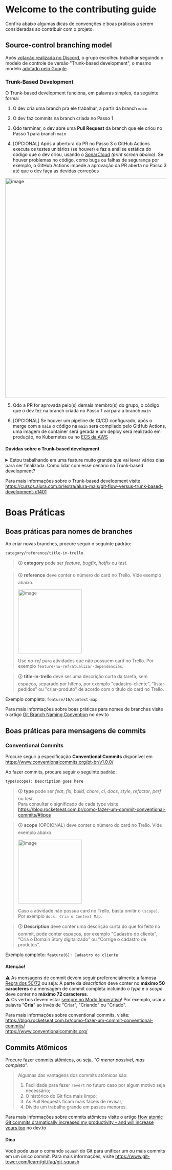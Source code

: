 # Welcome to the contributing guide

Confira abaixo algumas dicas de convenções e boas práticas a serem consideradas ao contribuir com o projeto.

## Source-control branching model

Após [votação realizada no Discord](https://discord.com/channels/1144422985294418001/1145747355929432214/1145879680298254376), o grupo escolheu trabalhar seguindo o modelo de controle de versão "Trunk-based development", o mesmo modelo [adotado pelo Google](https://trunkbaseddevelopment.com/#:~:text=Google%20does%20Trunk%2DBased%20Development).

### Trunk-Based Development

O Trunk-based development funciona, em palavras simples, da seguinte forma:

1. O dev cria uma branch pra ele trabalhar, a partir da branch `main`

2. O dev faz commits na branch criada no Passo 1

3. Qdo terminar, o dev abre uma **Pull Request** da branch que ele criou no Passo 1 para branch `main`

4. [OPCIONAL] Após a abertura da PR no Passo 3 o GitHub Actions executa os testes unitários (se houver) e faz a análise estática do código que o dev criou, usando o [SonarCloud](https://www.sonarsource.com/products/sonarcloud/) _(print screen abaixo)_. Se houver problemas no código, como bugs ou falhas de segurança por exemplo, o GitHub Actions impede a aprovação da PR aberta no Passo 3 até que o dev faça as devidas correções
<img width="686" alt="image" src="https://github.com/Grupo-G03-4SOAT-FIAP/RMS-backend-fase01/assets/5115895/d5ccc9f0-ccb1-4606-9cb8-4872a43b4ecb">

5. Qdo a PR for aprovada pelo(s) demais membro(s) do grupo, o código que o dev fez na branch criada no Passo 1 vai para a branch `main`

6. [OPCIONAL] Se houver um pipeline de CI/CD configurado, após o merge com a `main` o código na `main` será compilado pelo GitHub Actions, uma imagem de container será gerada e um deploy será realizado em produção, no Kubernetes ou no [ECS da AWS](https://aws.amazon.com/ecs/)

#### Dúvidas sobre o Trunk-based development

<details><summary>Estou trabalhando em uma feature muito grande que vai levar vários dias para ser finalizada. Como lidar com esse cenário na Trunk-based development?</summary>
<p>
Resposta: De acordo com a Trunk-based development você pode utilizar Feature Flags para manter desativada novas funcionalidades incompletas que ainda estão em desenvolvimento, até que elas estejam prontas para serem habilitadas em produção.<br>
Fonte: https://www.atlassian.com/continuous-delivery/continuous-integration/trunk-based-development#:~:text=Feature%20flags%20nicely%20complement%20trunk%2Dbased%20development%20by%20enabling%20developers%20to%20wrap%20new%20changes%20in%20an%20inactive%20code%20path%20and%20activate%20it%20at%20a%20later%20time.
</p>
</details>

Para mais informações sobre o Trunk-based development visite https://cursos.alura.com.br/extra/alura-mais/git-flow-versus-trunk-based-development-c1401

# Boas Práticas

## Boas práticas para nomes de branches

Ao criar novas branches, procure seguir o seguinte padrão:

`category/reference/title-in-trello`

> 🛈 **category** pode ser _feature_, _bugfix_, _hotfix_ ou _test_.

> 🛈 **reference** deve conter o número do card no Trello. Vide exemplo abaixo.
> 
> <img width="199" alt="image" src="https://github.com/Grupo-G03-4SOAT-FIAP/RMS-backend-fase01/assets/5115895/23ffd5c2-3a42-4f2f-82f7-35ef24e3347f">
>
> Use _no-ref_ para atividades que não possuem card no Trello. Por exemplo `feature/no-ref/atualizar-dependencias`.

> 🛈 **title-in-trello** deve ser uma descrição curta da tarefa, sem espaços, separado por hífens, por exemplo "cadastro-cliente", "listar-pedidos" ou "criar-produto" de acordo com o título do card no Trello.

Exemplo completo: `feature/16/context-map`

Para mais informações sobre boas práticas para nomes de branches visite o artigo [Git Branch Naming Convention](https://dev.to/varbsan/a-simplified-convention-for-naming-branches-and-commits-in-git-il4) no dev.to

## Boas práticas para mensagens de commits

### Conventional Commits

Procure seguir a especificação **Conventional Commits** disponível em https://www.conventionalcommits.org/pt-br/v1.0.0/

Ao fazer commits, procure seguir o seguinte padrão:

`type(scope): Description goes here`

> 🛈 **type** pode ser _feat_, _fix_, _build_, _chore_, _ci_, _docs_, _style_, _refactor_, _perf_ ou _test_.\
> Para consultar o significado de cada type visite https://blog.rocketseat.com.br/como-fazer-um-commit-conventional-commits/#tipos

> 🛈 **scope** (OPCIONAL) deve conter o número do card no Trello. Vide exemplo abaixo.
> 
> <img width="199" alt="image" src="https://github.com/Grupo-G03-4SOAT-FIAP/RMS-backend-fase01/assets/5115895/23ffd5c2-3a42-4f2f-82f7-35ef24e3347f">
>
> Caso a atividade não possua card no Trello, basta omitir o `(scope)`. Por exemplo `docs: Cria o Context Map`.

> 🛈 **Description** deve conter uma descrição curta do que foi feito no commit, pode conter espaços, por exemplo "Cadastro do cliente", "Cria o Domain Story digitalizado" ou "Corrige o cadastro de produtos".

Exemplo completo: `feature(6): Cadastro do cliente`

#### Atenção!

⚠️ As mensagens de commit devem seguir preferencialmente a famosa [Regra dos 50/72](https://dev.to/noelworden/improving-your-commit-message-with-the-50-72-rule-3g79#:~:text=50%20is%20the%20maximum%20number%20of%20characters%20of%20the%20commit%20title%2C%20and%2072%20is%20the%20maximum%20character%20length%20of%20the%20commit%20body) ou seja: A parte da _description_ deve conter no **máximo 50 caracteres** e a mensagem de commit completa incluindo o _type_ e o _scope_ deve conter no **máximo 72 caracteres**.\
⚠️ Os verbos devem estar [sempre no Modo Imperativo](https://stackoverflow.com/a/3580764)! Por exemplo, usar a palavra "**Cria**" ao invés de "Criar", "Criando" ou "Criado".

Para mais informações sobre conventional commits, visite:\
https://blog.rocketseat.com.br/como-fazer-um-commit-conventional-commits/
<br>
https://www.conventionalcommits.org/

## Commits Atômicos

Procure fazer [commits atômicos](https://dev.to/samuelfaure/how-atomic-git-commits-dramatically-increased-my-productivity-and-will-increase-yours-too-4a84), ou seja, _"O menor possível, mas completo"_.

> Algumas das vantagens dos commits atômicos são:
> 1. Facilidade para fazer `revert` no futuro caso por algum motivo seja necessário;
> 2. O histórico do Git fica mais limpo;
> 3. As Pull Requests ficam mais fáceis de revisar;
> 4. Divide um trabalho grande em passos menores.

Para mais informações sobre commits atômicos visite o artigo [How atomic Git commits dramatically increased my productivity - and will increase yours too](https://dev.to/samuelfaure/how-atomic-git-commits-dramatically-increased-my-productivity-and-will-increase-yours-too-4a84#why-should-you-write-atomic-git-commits) no dev.to

#### Dica

Você pode usar o comando `squash` do Git para unificar um ou mais commits em um único commit. Para mais informações, visite https://www.git-tower.com/learn/git/faq/git-squash
